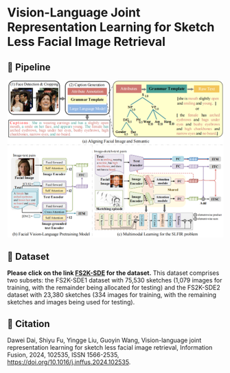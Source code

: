 # Vision-Language Joint Representation Learning for Sketch Less Facial Image Retrieval
## 🌟 Pipeline
![pipeline](README.assets/pipeline.png)
## 💾 Dataset

**Please click on the link [FS2K-SDE](https://github.com/ddw2AIGROUP2CQUPT/FS2K-SDE) for the dataset.**
This dataset comprises two subsets: the FS2K-SDE1 dataset with 75,530 sketches (1,079 images for training, with the remainder being allocated for testing) and the FS2K-SDE2 dataset with 23,380 sketches (334 images for training, with the remaining sketches and images being used for testing).

## 📔 Citation
Dawei Dai, Shiyu Fu, Yingge Liu, Guoyin Wang,
Vision-language joint representation learning for sketch less facial image retrieval,
Information Fusion,
2024,
102535,
ISSN 1566-2535,
https://doi.org/10.1016/j.inffus.2024.102535.
